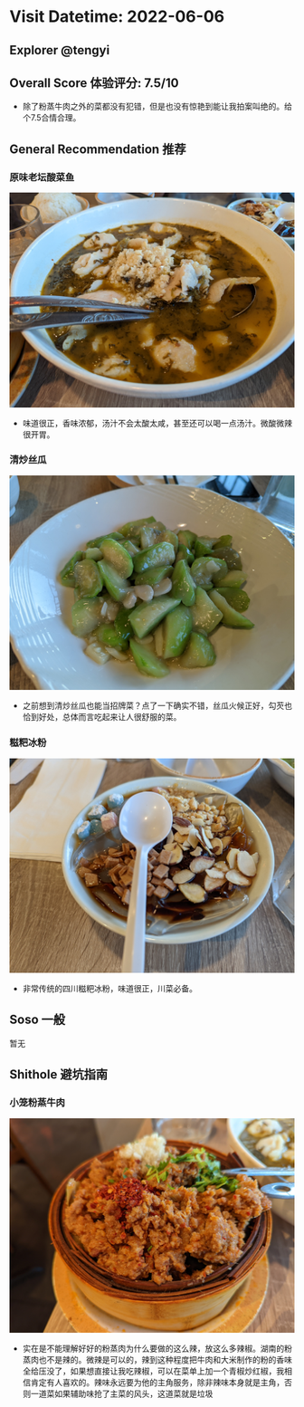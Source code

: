 # Visit Datetime: 2022-06-06

## Explorer @tengyi

## Overall Score 体验评分: 7.5/10

- 除了粉蒸牛肉之外的菜都没有犯错，但是也没有惊艳到能让我拍案叫绝的。给个7.5合情合理。

## General Recommendation 推荐

### 原味老坛酸菜鱼

![原味老坛酸菜鱼](Pix2022Sep3rd/%E5%8E%9F%E5%91%B3%E8%80%81%E5%9D%9B%E9%85%B8%E8%8F%9C%E9%B1%BC.jpg)

- 味道很正，香味浓郁，汤汁不会太酸太咸，甚至还可以喝一点汤汁。微酸微辣很开胃。

### 清炒丝瓜

![清炒丝瓜](Pix2022Sep3rd/%E6%B8%85%E7%82%92%E4%B8%9D%E7%93%9C.jpg)

- 之前想到清炒丝瓜也能当招牌菜？点了一下确实不错，丝瓜火候正好，勾芡也恰到好处，总体而言吃起来让人很舒服的菜。

### 糍粑冰粉

![糍粑冰粉](Pix2022Sep3rd/%E7%B3%8D%E7%B2%91%E5%86%B0%E7%B2%89.jpg)

- 非常传统的四川糍粑冰粉，味道很正，川菜必备。

## Soso 一般

暂无

## Shithole 避坑指南

### 小笼粉蒸牛肉

![小笼粉蒸牛肉](Pix2022Sep3rd/%E5%B0%8F%E7%AC%BC%E7%B2%89%E8%92%B8%E7%89%9B%E8%82%89.jpg)

- 实在是不能理解好好的粉蒸肉为什么要做的这么辣，放这么多辣椒。湖南的粉蒸肉也不是辣的。微辣是可以的，辣到这种程度把牛肉和大米制作的粉的香味全给压没了，如果想直接让我吃辣椒，可以在菜单上加一个青椒炒红椒，我相信肯定有人喜欢的。辣味永远要为他的主角服务，除非辣味本身就是主角，否则一道菜如果辅助味抢了主菜的风头，这道菜就是垃圾
